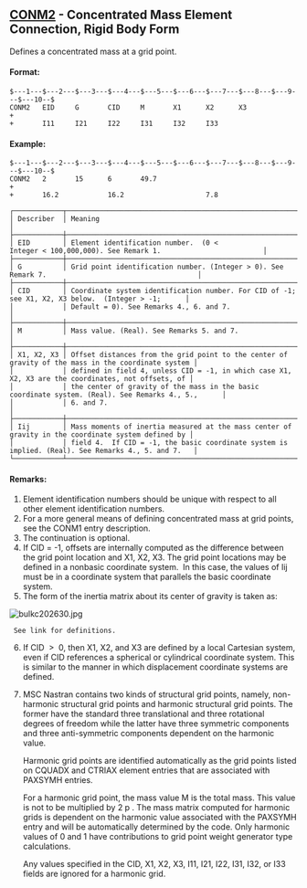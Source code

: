 ## [CONM2](https://nexus.hexagon.com/documentationcenter/bundle/MSC_Nastran_2022.4/page/Nastran_Combined_Book/qrg/bulkc2/TOC.CONM2.xhtml) - Concentrated Mass Element Connection, Rigid Body Form

Defines a concentrated mass at a grid point.

#### Format:

```nastran
$---1---$---2---$---3---$---4---$---5---$---6---$---7---$---8---$---9---$---10--$
CONM2   EID     G       CID     M       X1      X2      X3              +       
+       I11     I21     I22     I31     I32     I33                             
```

#### Example:

```nastran
$---1---$---2---$---3---$---4---$---5---$---6---$---7---$---8---$---9---$---10--$
CONM2   2       15      6       49.7                                    +       
+       16.2            16.2                    7.8                             
```

```text
┌────────────┬────────────────────────────────────────────────────────────────────────────────────────────────────┐
│ Describer  │ Meaning                                                                                            │
├────────────┼────────────────────────────────────────────────────────────────────────────────────────────────────┤
│ EID        │ Element identification number.  (0 < Integer < 100,000,000). See Remark 1.                         │
├────────────┼────────────────────────────────────────────────────────────────────────────────────────────────────┤
│ G          │ Grid point identification number. (Integer > 0). See Remark 7.                                     │
├────────────┼────────────────────────────────────────────────────────────────────────────────────────────────────┤
│ CID        │ Coordinate system identification number. For CID of -1; see X1, X2, X3 below.  (Integer > -1;      │
│            │ Default = 0). See Remarks 4., 6. and 7.                                                            │
├────────────┼────────────────────────────────────────────────────────────────────────────────────────────────────┤
│ M          │ Mass value. (Real). See Remarks 5. and 7.                                                          │
├────────────┼────────────────────────────────────────────────────────────────────────────────────────────────────┤
│ X1, X2, X3 │ Offset distances from the grid point to the center of gravity of the mass in the coordinate system │
│            │ defined in field 4, unless CID = -1, in which case X1, X2, X3 are the coordinates, not offsets, of │
│            │ the center of gravity of the mass in the basic coordinate system. (Real). See Remarks 4., 5.,      │
│            │ 6. and 7.                                                                                          │
├────────────┼────────────────────────────────────────────────────────────────────────────────────────────────────┤
│ Iij        │ Mass moments of inertia measured at the mass center of gravity in the coordinate system defined by │
│            │ field 4.  If CID = -1, the basic coordinate system is implied. (Real). See Remarks 4., 5. and 7.   │
└────────────┴────────────────────────────────────────────────────────────────────────────────────────────────────┘
```

#### Remarks:

1. Element identification numbers should be unique with respect to all   other element identification numbers.
2. For a more general means of defining concentrated mass at grid points, see the CONM1 entry description.
3. The continuation is optional.
4. If CID = -1, offsets are internally computed as the difference between the grid point location and X1, X2, X3. The grid point locations may be defined in a nonbasic coordinate system.  In this case, the values of Iij   must be in a coordinate system that parallels the basic coordinate system.
5. The form of the inertia matrix about its center of gravity is taken as:

![bulkc202630.jpg](https://help-be.hexagonmi.com/bundle/MSC_Nastran_2022.4/page/Nastran_Combined_Book/qrg/bulkc2/../../../assets/bulkc202630.jpg?_LANG=enus)  

     See link for definitions.

6. If CID  >  0, then X1, X2, and X3 are defined by a local Cartesian system, even if CID references a spherical or cylindrical coordinate system. This is similar to the manner in which displacement coordinate systems are defined.
7. MSC Nastran contains two kinds of structural grid points, namely, non-harmonic structural grid points and harmonic structural grid points. The former have the standard three translational and three rotational degrees of freedom while the latter have three symmetric components and three anti-symmetric components dependent on the harmonic value.

     Harmonic grid points are identified automatically as the grid points listed on CQUADX and CTRIAX element entries that are associated with PAXSYMH entries.

     For a harmonic grid point, the mass value M is the total mass. This value is not to be multiplied by 2 p . The mass matrix computed for harmonic grids is dependent on the harmonic value associated with the PAXSYMH entry and will be automatically determined by the code. Only harmonic values of 0 and 1 have contributions to grid point weight generator type calculations.

     Any values specified in the CID, X1, X2, X3, I11, I21, I22, I31, I32, or I33 fields are ignored for a harmonic grid.

